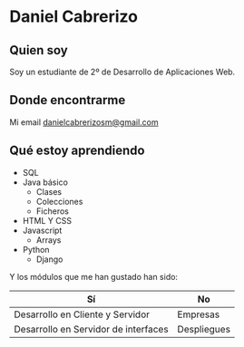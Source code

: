 # Daniel Cabrerizo

## Quien soy

Soy un estudiante de 2º de Desarrollo de Aplicaciones Web.

## Donde encontrarme

Mi email [danielcabrerizosm@gmail.com](mailto:danielcabrerizosm@gmail.com)

## Qué estoy aprendiendo

* SQL
* Java básico
  * Clases
  * Colecciones
  * Ficheros
* HTML Y CSS
* Javascript
  * Arrays
* Python
  * Django  
  
 Y los módulos que me han gustado han sido:

| Sí   | No 
| ---- | ---
| Desarrollo en Cliente y Servidor   | Empresas
| Desarrollo en Servidor de interfaces  | Despliegues





